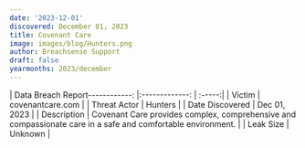 ```yaml
---
date: '2023-12-01'
discovered: December 01, 2023
title: Covenant Care
image: images/blog/Hunters.png
author: Breachsense Support
draft: false
yearmonths: 2023/december
---
```


| Data Breach Report------------:     |:-------------:    | :-----:|
| Victim      | covenantcare.com      | 
| Threat Actor      | Hunters      | 
| Date Discovered      | Dec 01, 2023      | 
| Description      | Covenant Care provides complex, comprehensive and compassionate care in a safe and comfortable environment.      | 
| Leak Size      | Unknown      | 

